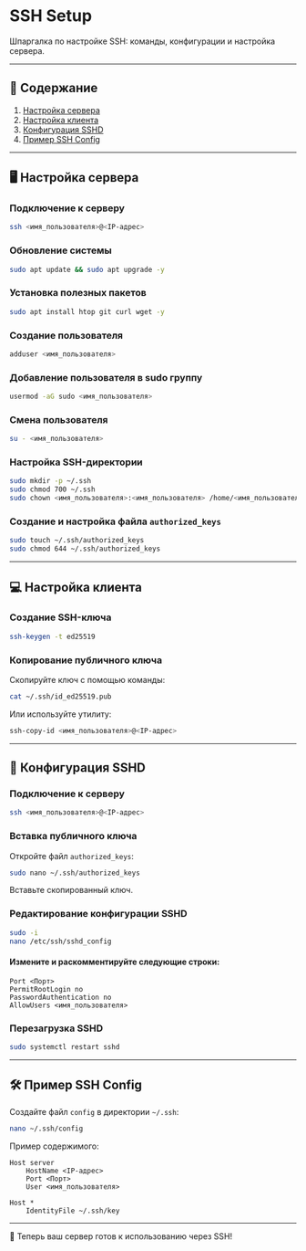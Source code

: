 # SSH Setup  
Шпаргалка по настройке SSH: команды, конфигурации и настройка сервера.

---

## 📂 Содержание  
1. [Настройка сервера](#-настройка-сервера)  
2. [Настройка клиента](#-настройка-клиента)  
3. [Конфигурация SSHD](#-конфигурация-sshd)  
4. [Пример SSH Config](#-пример-ssh-config)  

---

## 🖥️ Настройка сервера  

### Подключение к серверу  
```bash
ssh <имя_пользователя>@<IP-адрес>
```

### Обновление системы  
```bash
sudo apt update && sudo apt upgrade -y
```

### Установка полезных пакетов  
```bash
sudo apt install htop git curl wget -y
```

### Создание пользователя  
```bash
adduser <имя_пользователя>
```

### Добавление пользователя в sudo группу  
```bash
usermod -aG sudo <имя_пользователя>
```

### Смена пользователя  
```bash
su - <имя_пользователя>
```

### Настройка SSH-директории  
```bash
sudo mkdir -p ~/.ssh
sudo chmod 700 ~/.ssh
sudo chown <имя_пользователя>:<имя_пользователя> /home/<имя_пользователя>/.ssh
```

### Создание и настройка файла `authorized_keys`  
```bash
sudo touch ~/.ssh/authorized_keys
sudo chmod 644 ~/.ssh/authorized_keys
```

---

## 💻 Настройка клиента  

### Создание SSH-ключа  
```bash
ssh-keygen -t ed25519
```

### Копирование публичного ключа  
Скопируйте ключ с помощью команды:  
```bash
cat ~/.ssh/id_ed25519.pub
```
Или используйте утилиту:  
```bash
ssh-copy-id <имя_пользователя>@<IP-адрес>
```

---

## 🔧 Конфигурация SSHD  

### Подключение к серверу  
```bash
ssh <имя_пользователя>@<IP-адрес>
```

### Вставка публичного ключа  
Откройте файл `authorized_keys`:  
```bash
sudo nano ~/.ssh/authorized_keys
```
Вставьте скопированный ключ.

### Редактирование конфигурации SSHD  
```bash
sudo -i
nano /etc/ssh/sshd_config
```

#### Измените и раскомментируйте следующие строки:  
```text
Port <Порт>
PermitRootLogin no
PasswordAuthentication no
AllowUsers <имя_пользователя>
```

### Перезагрузка SSHD  
```bash
sudo systemctl restart sshd
```

---

## 🛠️ Пример SSH Config  

Создайте файл `config` в директории `~/.ssh`:  
```bash
nano ~/.ssh/config
```

Пример содержимого:  
```text
Host server  
    HostName <IP-адрес>  
    Port <Порт>  
    User <имя_пользователя>  
    
Host *  
    IdentityFile ~/.ssh/key
```

---

🎉 Теперь ваш сервер готов к использованию через SSH!

